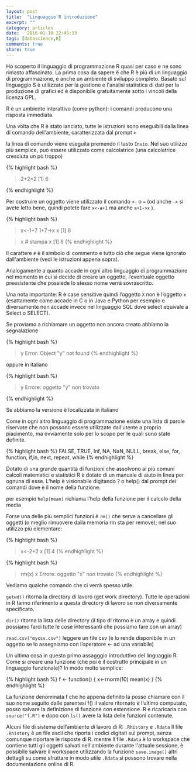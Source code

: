 ```yaml
---
layout: post
title:  "Linguaggio R introduzione"
excerpt: ""
category: articles
date:   2016-01-10 22:45:33
tags: [datascience,R]
comments: true
share: true
---
```


Ho scoperto il linguaggio di programmazione R quasi per caso e ne sono rimasto affascinato.
La prima cosa da sapere è che R è più di un linguaggio di programmazione, è anche un ambiente di sviluppo completo. 
Basato sul linguaggio S è utilizzato per la gestione e l'analisi statistica di dati per la produzione di grafici ed è disponibile gratuitamente sotto i vincoli della licenza GPL. 

R è un ambiente interattivo (come python): i comandi producono una risposta immediata. 

Una volta che R è stato lanciato, tutte le istruzioni sono eseguibili dalla linea
di comando dell'ambiente, caratterizzata dal prompt `>`
 
la linea di comando viene eseguita premendo il tasto `Invio`. 
Nel suo utilizzo più semplice, può essere utilizzato come calcolatrice (una calcolatrice cresciuta un pò troppo)

{% highlight bash %}
> 2+2*2
[1] 6
> 
{% endhighlight %}


Per costruire un oggetto viene utilizzato il comando `<-`  o  `=` (od anche `->` si avete letto bene, quindi potete fare `x<-a+1` ma anche `a+1->x` ). 

{% highlight bash %}
> x<-1+7
> 1+7->x
> x
[1] 8

> x # stampa x
[1] 8
{% endhighlight %}


Il carattere `#` è il simbolo di commento e tutto ciò che segue viene
ignorato dall'ambiente (vedi le istruzioni appena sopra).

Analogamente a quanto accade in ogni altro linguaggio di programmazione nel momento in cui si decide di creare un oggetto, l’eventuale oggetto preesistente che possiede lo stesso nome verrà sovrascritto.

Una nota importante: R è case sensitive quindi l’oggetto `X` non è l’oggetto `x` (esattamente come accade in C o in Java e Python per esempio e diversamente non accade invece nel linguaggio SQL dove select equivale a Select o SELECT).

Se proviamo a richiamare un oggetto non ancora creato abbiamo la segnalazione 

{% highlight bash %}
> y
Error: Object "y" not found
{% endhighlight %}

oppure in italiano 

{% highlight bash %}
> y
Errore: oggetto "y" non trovato
> 
{% endhighlight %}

Se abbiamo la versione è localizzata in italiano

Come in ogni altro linguaggio di programmazione esiste una lista di parole riservate che non possono essere utilizzate dall'utente a proprio piacimento, ma ovviamente solo per lo scopo per le quali sono state definite.

{% highlight bash %}
FALSE, TRUE, Inf, NA, NaN, NULL, 
break, else, for, function, if,in, next, repeat, while
{% endhighlight %}

Dotato di una grande quantità di funzioni che assolvono ai più comuni
calcoli matematici e statistici R è dotato di un manuale di aiuto in linea per ognuna di esse. 
L’help è visionabile digitando ?<f> o help(<f>) dal prompt dei comandi dove <f> è il nome della funzione.

per esempio `help(mean)` richiama l’help della funzione per il calcolo della media

Forse una delle più semplici funzioni è `rm()` che serve a cancellare gli oggetti (o meglio rimuovere dalla memoria rm sta per remove);
nel suo utilizzo più elementare:

{% highlight bash %}
> x<-2+2
> x
[1] 4
{% endhighlight %}

{% highlight bash %}
> rm(x)
> x
Errore: oggetto "x" non trovato
{% endhighlight %}


Vediamo qualche comando che ci verrà spesso utile.

`getwd()` ritorna la directory di lavoro (get work directory). Tutte le operazioni in R fanno riferimento a questa directory di lavoro se non diversamente specificato.

`dir()` ritorna la lista delle directory (il tipo di ritorno è  un array e quindi possiamo farci tutte le cose interessanti che possiamo fare con un array)

`read.csv("mycsv.csv")` leggere un file csv (e lo rende disponibile in un oggetto se lo assegniamo con l’operatore <- ad una variabile)

Un ultima cosa in questo primo assagggio introduttivo del linguaggio R: Come si creare una funzione (che poi è il costrutto principale in un linguaggio funzionale)? In modo molto semplice:

{% highlight bash %}
f <- function() {
   x<-rnorm(10)
   mean(x)
}
{% endhighlight %}

La funzione denominata f che ho appena definito la posso chiamare con il suo nome seguito dalle parentesi f() il valore ritornato è l’ultimo computato, posso salvare la definizione di funzione con estensione .R e ricaricarla con `source("f.R")`
e dopo con `ls()` avere la lista delle funzioni contenute.

Alcuni file di sistema dell’ambiente di lavoro di R: `.Rhistory` e  `.Rdata`
Il file `.Rhistory` è un file ascii che riporta i codici digitati sul prompt, senza
comunque riportare le risposte di R.
mentre Il file `.Rdata` è lo workspace  che contiene tutti gli oggetti salvati nell'ambiente durante l'attuale sessione, è possibile salvare il workspace utilizzando la funzione `save.image()` altri dettagli su come sfruttare in modo utile `.Rdata` si possono trovare nella documentazione online di R.

